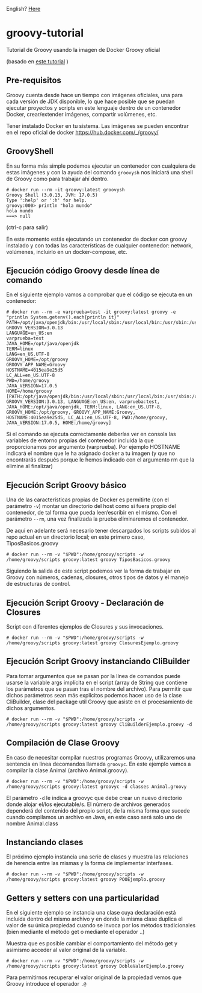 English? [Here](README.md)

# groovy-tutorial

Tutorial de Groovy usando la imagen de Docker Groovy oficial

(basado en [este tutorial](https://groovy-lang.gitlab.io/101-scripts/docker/basico.html) )

## Pre-requisitos

Groovy cuenta desde hace un tiempo con imágenes oficiales, una para cada versión de JDK disponible, lo que hace posible que se puedan ejecutar proyectos y scripts en este lenguaje dentro de un contenedor Docker, crear/extender imágenes, compartir volúmenes, etc.

Tener instalado Docker en tu sistema.
Las imágenes se pueden encontrar en el repo oficial de docker https://hub.docker.com/_/groovy/

## GroovyShell

En su forma más simple podemos ejecutar un contenedor con cualquiera de estas imágenes y con la ayuda del comando `groovysh` nos iniciará una shell de Groovy como para trabajar ahí dentro.

```console
# docker run --rm -it groovy:latest groovysh
Groovy Shell (3.0.13, JVM: 17.0.5)
Type ':help' or ':h' for help.
groovy:000> println "hola mundo"
hola mundo
===> null
```

(ctrl-c para salir)

En este momento estás ejecutando un contenedor de docker con groovy instalado y con todas las características de cualquier contenedor: network, volúmenes, incluirlo en un docker-compose, etc.

## Ejecución código Groovy desde línea de comando

En el siguiente ejemplo vamos a comprobar que el código se ejecuta en un contenedor:

```console
# docker run --rm -e varprueba=test -it groovy:latest groovy -e "println System.getenv().each{println it}"
PATH=/opt/java/openjdk/bin:/usr/local/sbin:/usr/local/bin:/usr/sbin:/usr/bin:/sbin:/bin
GROOVY_VERSION=3.0.13
LANGUAGE=en_US:en
varprueba=test
JAVA_HOME=/opt/java/openjdk
TERM=linux
LANG=en_US.UTF-8
GROOVY_HOME=/opt/groovy
GROOVY_APP_NAME=Groovy
HOSTNAME=4015ea9e25d5
LC_ALL=en_US.UTF-8
PWD=/home/groovy
JAVA_VERSION=17.0.5
HOME=/home/groovy
[PATH:/opt/java/openjdk/bin:/usr/local/sbin:/usr/local/bin:/usr/sbin:/usr/bin:/sbin:/bin, GROOVY_VERSION:3.0.13, LANGUAGE:en_US:en, varprueba:test, JAVA_HOME:/opt/java/openjdk, TERM:linux, LANG:en_US.UTF-8, GROOVY_HOME:/opt/groovy, GROOVY_APP_NAME:Groovy, HOSTNAME:4015ea9e25d5, LC_ALL:en_US.UTF-8, PWD:/home/groovy, JAVA_VERSION:17.0.5, HOME:/home/groovy]
```

Si el comando se ejecuta correctamente deberías ver en consola las variables de entorno propias del contenedor incluida la que proporcionamos por argumento (varprueba). Por ejemplo HOSTNAME indicará el nombre que le ha asignado docker a tu imagen (y que no encontrarás después porque le hemos indicado con el argumento rm que la elimine al finalizar)

## Ejecución Script Groovy básico

Una de las características propias de Docker es permitirte (con el parámetro `-v`) montar un directorio del host como si fuera propio del contenedor, de tal forma que pueda leer/escribir en el mismo. Con el parámetro `--rm`, una vez finalizada la prueba eliminaremos el contenedor.

De aquí en adelante será necesario tener descargados los scripts subidos al repo actual en un directorio local; en este primero caso, TiposBasicos.groovy

```console
# docker run --rm -v "$PWD":/home/groovy/scripts -w /home/groovy/scripts groovy:latest groovy TiposBasicos.groovy
```

Siguiendo la salida de este script podemos ver la forma de trabajar en Groovy con números, cadenas, closures, otros tipos de datos y el manejo de estructuras de control.

## Ejecución Script Groovy - Declaración de Closures

Script con diferentes ejemplos de Closures y sus invocaciones.

```console
# docker run --rm -v "$PWD":/home/groovy/scripts -w /home/groovy/scripts groovy:latest groovy ClosuresEjemplo.groovy
```

## Ejecución Script Groovy instanciando CliBuilder

Para tomar argumentos que se pasan por la línea de comandos puede usarse la variable args implícita en el script (array de String que contiene los parámetros que se pasan tras el nombre del archivo).
Para permitir que dichos parámetros sean más explícitos podemos hacer uso de la clase CliBuilder, clase del package util Groovy que asiste en el procesamiento de dichos argumentos.

```console
# docker run --rm -v "$PWD":/home/groovy/scripts -w /home/groovy/scripts groovy:latest groovy CliBuilderEjemplo.groovy -d
```

## Compilación de Clase Groovy

En caso de necesitar compilar nuestros programas Groovy, utilizaremos una sentencia en línea decomandos llamada `groovyc`.
En este ejemplo vamos a compilar la clase Animal (archivo Animal.groovy).

```console
# docker run --rm -v "$PWD":/home/groovy/scripts -w /home/groovy/scripts groovy:latest groovyc -d classes Animal.groovy
```

El parámetro `-d` le indica a groovyc que debe crear un nuevo directorio donde alojar el/los ejecutable/s.
El número de archivos generados dependerá del contenido del propio script, de la misma forma que sucede cuando
compilamos un archivo en Java, en este caso será solo uno de nombre Animal.class

## Instanciando clases

El próximo ejemplo instancia una serie de clases y muestra las relaciones de herencia entre las mismas y la forma de implementar interfases.

```console
# docker run --rm -v "$PWD":/home/groovy/scripts -w /home/groovy/scripts groovy:latest groovy POOEjemplo.groovy
```

## Getters y setters con una particularidad

En el siguiente ejemplo se instancia una clase cuya declaración está incluída dentro del mismo archivo y en donde la misma clase duplica el valor de su única propiedad cuando se invoca por los métodos tradicionales (bien mediante el método get o mediante el operador ..)

Muestra que es posible cambiar el comportamiento del método get y asimismo acceder al valor original de la variable.

```console
# docker run --rm -v "$PWD":/home/groovy/scripts -w /home/groovy/scripts groovy:latest groovy DobleValorEjemplo.groovy
```

Para permitirnos recuperar el valor original de la propiedad vemos que Groovy introduce el operador `.@`
